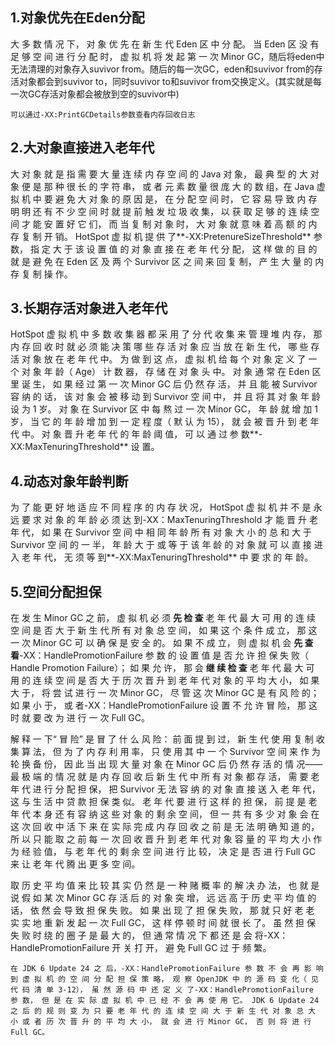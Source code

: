 ## 1.对象优先在Eden分配

大 多 数 情 况 下， 对 象 优 先 在 新 生 代 Eden 区 中 分 配。 当 Eden 区 没 有 足 够 空 间 进 行 分 配 时， 虚 拟 机 将 发 起 第 一 次 Minor GC，随后将eden中无法清理的对象存入suvivor from。随后的每一次GC，eden和suvivor from的存活对象都会到suvivor to，同时suvivor to和suvivor from交换定义。(其实就是每一次GC存活对象都会被放到空的suvivor中)

```
可以通过-XX:PrintGCDetails参数查看内存回收日志
```



## 2.大对象直接进入老年代

大 对 象 就 是 指 需 要 大 量 连 续 内 存 空 间 的 Java 对 象， 最 典 型 的 大 对 象 便 是 那 种 很 长 的 字 符 串， 或 者 元 素 数 量 很 庞 大 的 数 组，在 Java 虚 拟 机 中 要 避 免 大 对 象 的 原 因 是， 在 分 配 空 间 时， 它 容 易 导 致 内 存 明 明 还 有 不 少 空 间 时 就 提 前 触 发 垃 圾 收 集， 以 获 取 足 够 的 连 续 空 间 才 能 安 置 好 它 们， 而 当 复 制 对 象 时， 大 对 象 就 意 味 着 高 额 的 内 存 复 制 开 销。 HotSpot 虚 拟 机 提 供 了**-XX:PretenureSizeThreshold** 参 数， 指 定 大 于 该 设 置 值 的 对 象 直 接 在 老 年 代 分 配， 这 样 做 的 目 的 就 是 避 免 在 Eden 区 及 两 个 Survivor 区 之 间 来 回 复 制， 产 生 大 量 的 内 存 复 制 操 作。



## 3.长期存活对象进入老年代

HotSpot 虚 拟 机 中 多 数 收 集 器 都 采 用 了 分 代 收 集 来 管 理 堆 内 存， 那 内 存 回 收 时 就 必 须 能 决 策 哪 些 存 活 对 象 应 当 放 在 新 生 代， 哪 些 存 活 对 象 放 在 老 年 代 中。 为 做 到 这 点， 虚 拟 机 给 每 个 对 象 定 义 了 一 个 对 象 年 龄（ Age） 计 数 器， 存 储 在 对 象 头 中。 对 象 通 常 在 Eden 区 里 诞 生， 如 果 经 过 第 一 次 Minor GC 后 仍 然 存 活， 并 且 能 被 Survivor 容 纳 的 话， 该 对 象 会 被 移 动 到 Survivor 空 间 中， 并 且 将 其 对 象 年 龄 设 为 1 岁。 对 象 在 Survivor 区 中 每 熬 过 一 次 Minor GC， 年 龄 就 增 加 1 岁， 当 它 的 年 龄 增 加 到 一 定 程 度（ 默 认 为 15）， 就 会 被 晋 升 到 老 年 代 中。 对 象 晋 升 老 年 代 的 年 龄 阈 值， 可 以 通 过 参 数**-XX:MaxTenuringThreshold** 设 置。



## 4.动态对象年龄判断

为 了 能 更 好 地 适 应 不 同 程 序 的 内 存 状 况， HotSpot 虚 拟 机 并 不 是 永 远 要 求 对 象 的 年 龄 必 须 达 到-XX：MaxTenuringThreshold 才 能 晋 升 老 年 代， 如 果 在 Survivor 空 间 中 相 同 年 龄 所 有 对 象 大 小 的 总 和 大 于 Survivor 空 间 的 一 半， 年 龄 大 于 或 等 于 该 年 龄 的 对 象 就 可 以 直 接 进 入 老 年 代， 无 须 等 到**-XX:MaxTenuringThreshold** 中 要 求 的 年 龄。



## 5.空间分配担保

在 发 生 Minor GC 之 前， 虚 拟 机 必 须 **先 检 查** 老 年 代 最 大 可 用 的 连 续 空 间 是 否 大 于 新 生 代 所 有 对 象 总 空 间， 如 果 这 个 条 件 成 立， 那 这 一 次 Minor GC 可 以 确 保 是 安 全 的。 如 果 不 成 立， 则 虚 拟 机 会 **先 查 看**-XX：HandlePromotionFailure 参 数 的 设 置 值 是 否 允 许 担 保 失 败（ Handle Promotion Failure）； 如 果 允 许， 那 会 **继 续 检 查** 老 年 代 最 大 可 用 的 连 续 空 间 是 否 大 于 历 次 晋 升 到 老 年 代 对 象 的 平 均 大 小， 如 果 大 于， 将 尝 试 进 行 一 次 Minor GC， 尽 管 这 次 Minor GC 是 有 风 险 的； 如 果 小 于， 或 者-XX：HandlePromotionFailure 设 置 不 允 许 冒 险， 那 这 时 就 要 改 为 进 行 一 次 Full GC。

解 释 一 下“ 冒 险” 是 冒 了 什 么 风 险： 前 面 提 到 过， 新 生 代 使 用 复 制 收 集 算 法， 但 为 了 内 存 利 用 率， 只 使 用 其 中 一 个 Survivor 空 间 来 作 为 轮 换 备 份， 因 此 当 出 现 大 量 对 象 在 Minor GC 后 仍 然 存 活 的 情 况—— 最 极 端 的 情 况 就 是 内 存 回 收 后 新 生 代 中 所 有 对 象 都 存 活， 需 要 老 年 代 进 行 分 配 担 保， 把 Survivor 无 法 容 纳 的 对 象 直 接 送 入 老 年 代， 这 与 生 活 中 贷 款 担 保 类 似。 老 年 代 要 进 行 这 样 的 担 保， 前 提 是 老 年 代 本 身 还 有 容 纳 这 些 对 象 的 剩 余 空 间， 但 一 共 有 多 少 对 象 会 在 这 次 回 收 中 活 下 来 在 实 际 完 成 内 存 回 收 之 前 是 无 法 明 确 知 道 的， 所 以 只 能 取 之 前 每 一 次 回 收 晋 升 到 老 年 代 对 象 容 量 的 平 均 大 小 作 为 经 验 值， 与 老 年 代 的 剩 余 空 间 进 行 比 较， 决 定 是 否 进 行 Full GC 来 让 老 年 代 腾 出 更 多 空 间。

取 历 史 平 均 值 来 比 较 其 实 仍 然 是 一 种 赌 概 率 的 解 决 办 法， 也 就 是 说 假 如 某 次 Minor GC 存 活 后 的 对 象 突 增， 远 远 高 于 历 史 平 均 值 的 话， 依 然 会 导 致 担 保 失 败。 如 果 出 现 了 担 保 失 败， 那 就 只 好 老 老 实 实 地 重 新 发 起 一 次 Full GC， 这 样 停 顿 时 间 就 很 长 了。 虽 然 担 保 失 败 时 绕 的 圈 子 是 最 大 的， 但 通 常 情 况 下 都 还 是 会 将-XX：HandlePromotionFailure 开 关 打 开， 避 免 Full GC 过 于 频 繁。

```
在 JDK 6 Update 24 之 后，-XX：HandlePromotionFailure 参 数 不 会 再 影 响 到 虚 拟 机 的 空 间 分 配 担 保 策 略， 观 察 OpenJDK 中 的 源 码 变 化（ 见 代 码 清 单 3-12）， 虽 然 源 码 中 还 定 义 了-XX：HandlePromotionFailure 参 数， 但 是 在 实 际 虚 拟 机 中 已 经 不 会 再 使 用 它。 JDK 6 Update 24 之 后 的 规 则 变 为 只 要 老 年 代 的 连 续 空 间 大 于 新 生 代 对 象 总 大 小 或 者 历 次 晋 升 的 平 均 大 小， 就 会 进 行 Minor GC， 否 则 将 进 行 Full GC。
```

